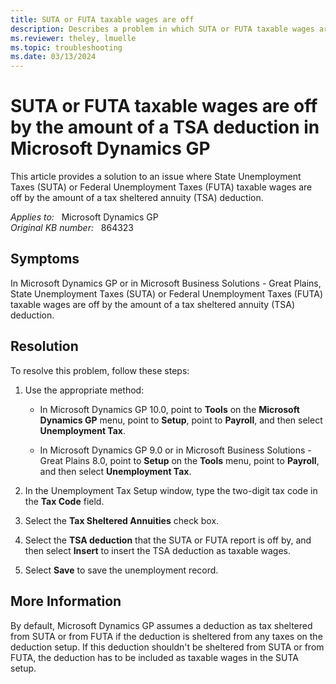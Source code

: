 ```yaml
---
title: SUTA or FUTA taxable wages are off
description: Describes a problem in which SUTA or FUTA taxable wages are off by the amount of a TSA deduction for Microsoft Dynamics GP. A resolution is provided.
ms.reviewer: theley, lmuelle
ms.topic: troubleshooting
ms.date: 03/13/2024
---
```

# SUTA or FUTA taxable wages are off by the amount of a TSA deduction in Microsoft Dynamics GP

This article provides a solution to an issue where State Unemployment Taxes (SUTA) or Federal Unemployment Taxes (FUTA) taxable wages are off by the amount of a tax sheltered annuity (TSA) deduction.

_Applies to:_ &nbsp; Microsoft Dynamics GP  
_Original KB number:_ &nbsp; 864323

## Symptoms

In Microsoft Dynamics GP or in Microsoft Business Solutions - Great Plains, State Unemployment Taxes (SUTA) or Federal Unemployment Taxes (FUTA) taxable wages are off by the amount of a tax sheltered annuity (TSA) deduction.

## Resolution

To resolve this problem, follow these steps:

1. Use the appropriate method:
   - In Microsoft Dynamics GP 10.0, point to **Tools** on the **Microsoft Dynamics GP** menu, point to **Setup**, point to **Payroll**, and then select **Unemployment Tax**.

   - In Microsoft Dynamics GP 9.0 or in Microsoft Business Solutions - Great Plains 8.0, point to **Setup** on the **Tools** menu, point to **Payroll**, and then select **Unemployment Tax**.

2. In the Unemployment Tax Setup window, type the two-digit tax code in the **Tax Code** field.

3. Select the **Tax Sheltered Annuities** check box.

4. Select the **TSA deduction** that the SUTA or FUTA report is off by, and then select **Insert** to insert the TSA deduction as taxable wages.

5. Select **Save** to save the unemployment record.

## More Information

By default, Microsoft Dynamics GP assumes a deduction as tax sheltered from SUTA or from FUTA if the deduction is sheltered from any taxes on the deduction setup. If this deduction shouldn't be sheltered from SUTA or from FUTA, the deduction has to be included as taxable wages in the SUTA setup.
